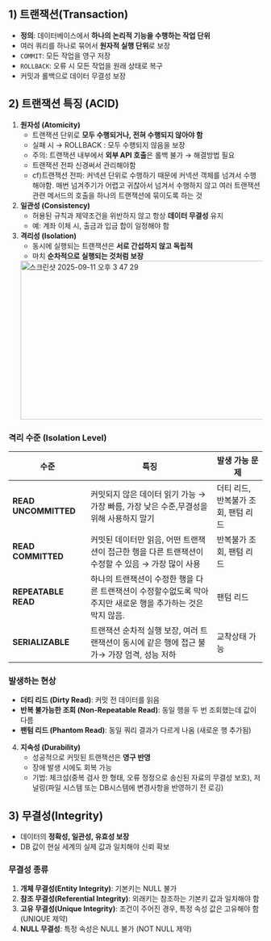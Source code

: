 ## 1) 트랜잭션(Transaction)

- **정의**: 데이터베이스에서 **하나의 논리적 기능을 수행하는 작업 단위**
- 여러 쿼리를 하나로 묶어서 **원자적 실행 단위**로 보장
- `COMMIT`: 모든 작업을 영구 저장
- `ROLLBACK`: 오류 시 모든 작업을 원래 상태로 복구
- 커밋과 롤백으로 데이터 무결성 보장
## 2) 트랜잭션 특징 (ACID)

1. **원자성 (Atomicity)**
    - 트랜잭션 단위로 **모두 수행되거나, 전혀 수행되지 않아야 함**
    - 실패 시 → ROLLBACK : 모두 수행되지 않음을 보장
    - 주의: 트랜잭션 내부에서 **외부 API 호출**은 롤백 불가 → 해결방법 필요
    - 트랜잭션 전파 신경써서 관리해야함
    - cf)트랜잭션 전파: 커넥션 단위로 수행하기 때문에 커넥션 객체를 넘겨서 수행해야함. 매번 넘겨주기가 어렵고 귀찮아서 넘겨서 수행하지 않고 여러 트랜잭션 관련 메서드의 호출을 하나의 트랜잭션에 묶이도록 하는 것
2. **일관성 (Consistency)**
    - 허용된 규칙과 제약조건을 위반하지 않고 항상 **데이터 무결성** 유지
    - 예: 계좌 이체 시, 출금과 입금 합이 일정해야 함
3. **격리성 (Isolation)**
    - 동시에 실행되는 트랜잭션은 **서로 간섭하지 않고 독립적**
    - 마치 **순차적으로 실행되는 것처럼 보장**
   <img width="489" height="315" alt="스크린샷 2025-09-11 오후 3 47 29" src="https://github.com/user-attachments/assets/7f470fc5-b1cc-46c6-8be0-e5ebc581a660" />
  ### 격리 수준 (Isolation Level)

| 수준 | 특징 | 발생 가능 문제 |
| --- | --- | --- |
| **READ UNCOMMITTED** | 커밋되지 않은 데이터 읽기 가능 → 가장 빠름, 가장 낮은 수준,무결성을 위해 사용하지 말기 | 더티 리드, 반복불가 조회, 팬텀 리드 |
| **READ COMMITTED** | 커밋된 데이터만 읽음, 어떤 트랜잭션이 접근한 행을 다른 트랜잭션이 수정할 수 있음 → 가장 많이 사용 | 반복불가 조회, 팬텀 리드 |
| **REPEATABLE READ** | 하나의 트랜잭션이 수정한 행을 다른 트랜잭션이 수정할수없도록 막아주지만 새로운 행을 추가하는 것은 막지 않음. | 팬텀 리드 |
| **SERIALIZABLE** | 트랜잭션 순차적 실행 보장, 여러 트랜잭션이 동시에 같은 행에 접근 불가→ 가장 엄격, 성능 저하 | 교착상태 가능 |

### 발생하는 현상

- **더티 리드 (Dirty Read)**: 커밋 전 데이터를 읽음
- **반복 불가능한 조회 (Non-Repeatable Read)**: 동일 행을 두 번 조회했는데 값이 다름
- **팬텀 리드 (Phantom Read)**: 동일 쿼리 결과가 다르게 나옴 (새로운 행 추가됨)
4. **지속성 (Durability)**
    - 성공적으로 커밋된 트랜잭션은 **영구 반영**
    - 장애 발생 시에도 회복 가능
    - 기법: 체크섬(중복 검사 한 형태, 오류 정정으로 송신된 자료의 무결성 보호), 저널링(파일 시스템 또는 DB시스템에 변경사항을 반영하기 전 로깅)
## 3) 무결성(Integrity)

- 데이터의 **정확성, 일관성, 유효성 보장**
- DB 값이 현실 세계의 실제 값과 일치해야 신뢰 확보

### 무결성 종류

1. **개체 무결성(Entity Integrity)**: 기본키는 NULL 불가
2. **참조 무결성(Referential Integrity)**: 외래키는 참조하는 기본키 값과 일치해야 함
3. **고유 무결성(Unique Integrity)**: 조건이 주어진 경우, 특정 속성 값은 고유해야 함 (UNIQUE 제약)
4. **NULL 무결성**: 특정 속성은 NULL 불가 (NOT NULL 제약)
